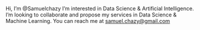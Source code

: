 Hi, I’m @Samuelchazy
I’m interested in Data Science & Artificial Intelligence.
I’m looking to collaborate and propose my services in Data Science & Machine Learning.
You can reach me at samuel.chazy@gmail.com

<!---
Samuelchazy/Samuelchazy is a ✨ special ✨ repository because its `README.md` (this file) appears on your GitHub profile.
You can click the Preview link to take a look at your changes.
--->
